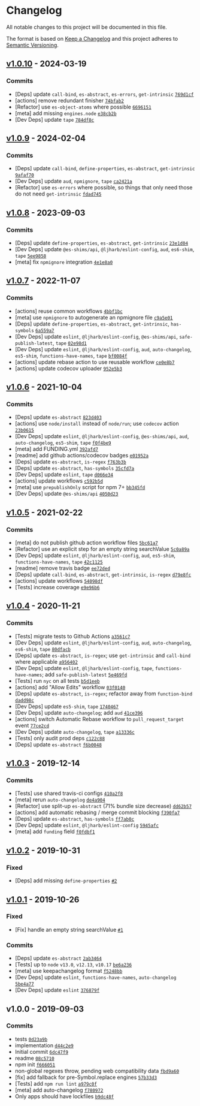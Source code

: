 # Changelog

All notable changes to this project will be documented in this file.

The format is based on [Keep a Changelog](https://keepachangelog.com/en/1.0.0/)
and this project adheres to [Semantic Versioning](https://semver.org/spec/v2.0.0.html).

## [v1.0.10](https://github.com/es-shims/String.prototype.replaceAll/compare/v1.0.9...v1.0.10) - 2024-03-19

### Commits

- [Deps] update `call-bind`, `es-abstract`, `es-errors`, `get-intrinsic` [`769d1cf`](https://github.com/es-shims/String.prototype.replaceAll/commit/769d1cf2ee05915f9a666f7ad55dbd60eebf99e0)
- [actions] remove redundant finisher [`74bfab2`](https://github.com/es-shims/String.prototype.replaceAll/commit/74bfab2b3b63b406677b725b685e0b62e1ae6914)
- [Refactor] use `es-object-atoms` where possible [`6696151`](https://github.com/es-shims/String.prototype.replaceAll/commit/6696151c0b5ffd8374a0f8fcc5872ddc7eff894e)
- [meta] add missing `engines.node` [`e38cb2b`](https://github.com/es-shims/String.prototype.replaceAll/commit/e38cb2b68328349e689a0ac996298e027ec4570d)
- [Dev Deps] update `tape` [`784df8c`](https://github.com/es-shims/String.prototype.replaceAll/commit/784df8c7f611a1f09db5b59e4cc2beaa1b0cfb3d)

## [v1.0.9](https://github.com/es-shims/String.prototype.replaceAll/compare/v1.0.8...v1.0.9) - 2024-02-04

### Commits

- [Deps] update `call-bind`, `define-properties`, `es-abstract`, `get-intrinsic` [`9afaf70`](https://github.com/es-shims/String.prototype.replaceAll/commit/9afaf709ff8d2d43378fc8772dfc1bc7e17a99c3)
- [Dev Deps] update `aud`, `npmignore`, `tape` [`ca2421a`](https://github.com/es-shims/String.prototype.replaceAll/commit/ca2421a9c7f3d62fac38d19066fb7a2e68de96bc)
- [Refactor] use `es-errors` where possible, so things that only need those do not need `get-intrinsic` [`fdad745`](https://github.com/es-shims/String.prototype.replaceAll/commit/fdad74599d52fab1745033767aa27772f60d846a)

## [v1.0.8](https://github.com/es-shims/String.prototype.replaceAll/compare/v1.0.7...v1.0.8) - 2023-09-03

### Commits

- [Deps] update `define-properties`, `es-abstract`, `get-intrinsic` [`23e1d04`](https://github.com/es-shims/String.prototype.replaceAll/commit/23e1d04429bbca36ae41050fdd4b8a188b9b9e1e)
- [Dev Deps] update `@es-shims/api`, `@ljharb/eslint-config`, `aud`, `es6-shim`, `tape` [`5ee9858`](https://github.com/es-shims/String.prototype.replaceAll/commit/5ee9858c60e0f354a70aebfd30013ac5dcac0da6)
- [meta] fix `npmignore` integration [`4e1e8a0`](https://github.com/es-shims/String.prototype.replaceAll/commit/4e1e8a0d4c844c24a31e5c4efbd381cddcfe4846)

## [v1.0.7](https://github.com/es-shims/String.prototype.replaceAll/compare/v1.0.6...v1.0.7) - 2022-11-07

### Commits

- [actions] reuse common workflows [`4bbf1bc`](https://github.com/es-shims/String.prototype.replaceAll/commit/4bbf1bc8d095ef7ee1c64300eb2c3b516efb8d41)
- [meta] use `npmignore` to autogenerate an npmignore file [`c9a5e01`](https://github.com/es-shims/String.prototype.replaceAll/commit/c9a5e0107cab4ec0c611e5ce0312dffe5805653d)
- [Deps] update `define-properties`, `es-abstract`, `get-intrinsic`, `has-symbols` [`6a559a7`](https://github.com/es-shims/String.prototype.replaceAll/commit/6a559a7ebd926c3756076a65bfdfb8dd50e62dbe)
- [Dev Deps] update `eslint`, `@ljharb/eslint-config`, `@es-shims/api`, `safe-publish-latest`, `tape` [`02e98d1`](https://github.com/es-shims/String.prototype.replaceAll/commit/02e98d1b9b8a170b6753e6e4004aea0ca841bc43)
- [Dev Deps] update `eslint`, `@ljharb/eslint-config`, `aud`, `auto-changelog`, `es5-shim`, `functions-have-names`, `tape` [`bf0084f`](https://github.com/es-shims/String.prototype.replaceAll/commit/bf0084fa414f9930a87f7e178a1cf2ca0f38c220)
- [actions] update rebase action to use reusable workflow [`ce0e8b7`](https://github.com/es-shims/String.prototype.replaceAll/commit/ce0e8b7f61220e12557e3997c1e30f5d4413c01d)
- [actions] update codecov uploader [`952e5b3`](https://github.com/es-shims/String.prototype.replaceAll/commit/952e5b3209e1b1ac0cad06e1385ae0e823fb4e01)

## [v1.0.6](https://github.com/es-shims/String.prototype.replaceAll/compare/v1.0.5...v1.0.6) - 2021-10-04

### Commits

- [Deps] update `es-abstract` [`823d403`](https://github.com/es-shims/String.prototype.replaceAll/commit/823d403d0226e0a6eee4426e9daabdc27ef287af)
- [actions] use `node/install` instead of `node/run`; use `codecov` action [`23b0615`](https://github.com/es-shims/String.prototype.replaceAll/commit/23b06153625f70ec9f11b7fec938d97aabd93304)
- [Dev Deps] update `eslint`, `@ljharb/eslint-config`, `@es-shims/api`, `aud`, `auto-changelog`, `es5-shim`, `tape` [`f0f4be9`](https://github.com/es-shims/String.prototype.replaceAll/commit/f0f4be9ea715eeb24e8f53e2666505198de4eca4)
- [meta] add FUNDING.yml [`392afd7`](https://github.com/es-shims/String.prototype.replaceAll/commit/392afd7c543da9da3da18302e16ac1152baac298)
- [readme] add github actions/codecov badges [`e01952a`](https://github.com/es-shims/String.prototype.replaceAll/commit/e01952adde43f1f9ef4a62fae110b0bd267902f3)
- [Deps] update `es-abstract`, `is-regex` [`f763b3b`](https://github.com/es-shims/String.prototype.replaceAll/commit/f763b3b221a16e378df4f0155e59dcf292adbe5c)
- [Deps] update `es-abstract`, `has-symbols` [`35cfd7a`](https://github.com/es-shims/String.prototype.replaceAll/commit/35cfd7a57236ea86a54aa8679c5c513d65f40be3)
- [Dev Deps] update `eslint`, `tape` [`d066e34`](https://github.com/es-shims/String.prototype.replaceAll/commit/d066e342cc87266cb933d48001ed0051e74aac5a)
- [actions] update workflows [`c592b5d`](https://github.com/es-shims/String.prototype.replaceAll/commit/c592b5d690ebcfc755aeab647914817faaab5703)
- [meta] use `prepublishOnly` script for npm 7+ [`bb345fd`](https://github.com/es-shims/String.prototype.replaceAll/commit/bb345fd8b2f9a4f6a0a494f2ec07da5b69cd0811)
- [Dev Deps] update `@es-shims/api` [`4050d23`](https://github.com/es-shims/String.prototype.replaceAll/commit/4050d237e6bc4123c1dda4efc925334521d75ea7)

## [v1.0.5](https://github.com/es-shims/String.prototype.replaceAll/compare/v1.0.4...v1.0.5) - 2021-02-22

### Commits

- [meta] do not publish github action workflow files [`5bc61a7`](https://github.com/es-shims/String.prototype.replaceAll/commit/5bc61a7765dc78afd3a63b66321dd45a14b2b717)
- [Refactor] use an explicit step for an empty string searchValue [`5c0a89a`](https://github.com/es-shims/String.prototype.replaceAll/commit/5c0a89afdeb3ef722fc81e5a83ee0768ad88b3fa)
- [Dev Deps] update `eslint`, `@ljharb/eslint-config`, `aud`, `es5-shim`, `functions-have-names`, `tape` [`42c1125`](https://github.com/es-shims/String.prototype.replaceAll/commit/42c1125240eea2b2b9f3d49c3de765dee36d1758)
- [readme] remove travis badge [`ee72ded`](https://github.com/es-shims/String.prototype.replaceAll/commit/ee72dede50a46c03c1e6634fcb0e01f5fe1474f1)
- [Deps] update `call-bind`, `es-abstract`, `get-intrinsic`, `is-regex` [`d79e8fc`](https://github.com/es-shims/String.prototype.replaceAll/commit/d79e8fcab0e82d28d27934c47a84134831d4de00)
- [actions] update workflows [`54098df`](https://github.com/es-shims/String.prototype.replaceAll/commit/54098df89d03c5f91d23427ea9bc530012668f4e)
- [Tests] increase coverage [`e9e96b6`](https://github.com/es-shims/String.prototype.replaceAll/commit/e9e96b6355c9416a2fc48d98ade934996ce8fb33)

## [v1.0.4](https://github.com/es-shims/String.prototype.replaceAll/compare/v1.0.3...v1.0.4) - 2020-11-21

### Commits

- [Tests] migrate tests to Github Actions [`a3561c7`](https://github.com/es-shims/String.prototype.replaceAll/commit/a3561c7bcbe2e88bbd5d0d648f7ffb79634fad78)
- [Dev Deps] update `eslint`, `@ljharb/eslint-config`, `aud`, `auto-changelog`, `es6-shim`, `tape` [`80dfacb`](https://github.com/es-shims/String.prototype.replaceAll/commit/80dfacb9694d9227d8c59138cf908c5909001d86)
- [Deps] update `es-abstract`, `is-regex`; use `get-intrinsic` and `call-bind` where applicable [`a956402`](https://github.com/es-shims/String.prototype.replaceAll/commit/a956402c4f9ee6127962acea0ac86d9e9a8531d5)
- [Dev Deps] update `eslint`, `@ljharb/eslint-config`, `tape`, `functions-have-names`; add `safe-publish-latest` [`5e469fd`](https://github.com/es-shims/String.prototype.replaceAll/commit/5e469fda0c48702efc3f816e4be8bdf99cf44ee6)
- [Tests] run `nyc` on all tests [`b5d1eeb`](https://github.com/es-shims/String.prototype.replaceAll/commit/b5d1eebe06414a87b49d01b61755dee8f628685e)
- [actions] add "Allow Edits" workflow [`03f0140`](https://github.com/es-shims/String.prototype.replaceAll/commit/03f0140a2c6a64e8c6c10a06eaedaadf980dc700)
- [Deps] update `es-abstract`, `is-regex`; refactor away from `function-bind` [`dadd98c`](https://github.com/es-shims/String.prototype.replaceAll/commit/dadd98c7b156f9572123520416ee3d73081d16de)
- [Dev Deps] update `es5-shim`, `tape` [`1740467`](https://github.com/es-shims/String.prototype.replaceAll/commit/174046765a0ae2e55eb9eae0f6564f58cefa62e7)
- [Dev Deps] update `auto-changelog`; add `aud` [`41ce396`](https://github.com/es-shims/String.prototype.replaceAll/commit/41ce39649906b98522226fc27ffbc5fa876b1f6e)
- [actions] switch Automatic Rebase workflow to `pull_request_target` event [`77ce2cd`](https://github.com/es-shims/String.prototype.replaceAll/commit/77ce2cd20f0f1b4d5f1ca94c826b11b083fac16f)
- [Dev Deps] update `auto-changelog`, `tape` [`a13336c`](https://github.com/es-shims/String.prototype.replaceAll/commit/a13336c38bb6c35c68a49bac90e34dd0c41bdd66)
- [Tests] only audit prod deps [`c122c88`](https://github.com/es-shims/String.prototype.replaceAll/commit/c122c885a34af4da75f414f7aeb10e2ab0601b51)
- [Deps] update `es-abstract` [`f6b0048`](https://github.com/es-shims/String.prototype.replaceAll/commit/f6b0048e5e1371ee2e599bc25952cdfec8b94445)

## [v1.0.3](https://github.com/es-shims/String.prototype.replaceAll/compare/v1.0.2...v1.0.3) - 2019-12-14

### Commits

- [Tests] use shared travis-ci configs [`410a2f8`](https://github.com/es-shims/String.prototype.replaceAll/commit/410a2f88ae5ab038f58fa77d00760a0d74257b99)
- [meta] rerun `auto-changelog` [`de4a904`](https://github.com/es-shims/String.prototype.replaceAll/commit/de4a904e8d530091db510b31598c46da71bd12f1)
- [Refactor] use split-up `es-abstract` (71% bundle size decrease) [`dd62b57`](https://github.com/es-shims/String.prototype.replaceAll/commit/dd62b57c7f51147ac13b401c86bd47f9a16ee767)
- [actions] add automatic rebasing / merge commit blocking [`f390fa7`](https://github.com/es-shims/String.prototype.replaceAll/commit/f390fa70f019a290f6be9b2daa9f38895a0f13f4)
- [Deps] update `es-abstract`, `has-symbols` [`ff7ab0c`](https://github.com/es-shims/String.prototype.replaceAll/commit/ff7ab0c7ec18f3eca5cdcc6e49d54e61be453dc5)
- [Dev Deps] update `eslint`, `@ljharb/eslint-config` [`5945afc`](https://github.com/es-shims/String.prototype.replaceAll/commit/5945afccb80b8b4750f8b2b9173c1265a53846d1)
- [meta] add `funding` field [`f0fdbf1`](https://github.com/es-shims/String.prototype.replaceAll/commit/f0fdbf1f23b8f474c0e427a565be37c62faf07cd)

## [v1.0.2](https://github.com/es-shims/String.prototype.replaceAll/compare/v1.0.1...v1.0.2) - 2019-10-31

### Fixed

- [Deps] add missing `define-properties` [`#2`](https://github.com/es-shims/String.prototype.replaceAll/issues/2)

## [v1.0.1](https://github.com/es-shims/String.prototype.replaceAll/compare/v1.0.0...v1.0.1) - 2019-10-26

### Fixed

- [Fix] handle an empty string searchValue [`#1`](https://github.com/es-shims/String.prototype.replaceAll/issues/1)

### Commits

- [Deps] update `es-abstract` [`2ab3464`](https://github.com/es-shims/String.prototype.replaceAll/commit/2ab346486859f0f1448f53547740df5274af00c5)
- [Tests] up to `node` `v13.0`, `v12.13`, `v10.17` [`be6a236`](https://github.com/es-shims/String.prototype.replaceAll/commit/be6a2366fd8f57a87af8aaa98ef6b72d66852392)
- [meta] use keepachangelog format [`f5248bb`](https://github.com/es-shims/String.prototype.replaceAll/commit/f5248bb1aea82b6d9c3ca9d250f1b45d540b3d0f)
- [Dev Deps] update `eslint`, `functions-have-names`, `auto-changelog` [`5be4a77`](https://github.com/es-shims/String.prototype.replaceAll/commit/5be4a77a7cf593055f57b8a50147e5868f922f27)
- [Dev Deps] update `eslint` [`376879f`](https://github.com/es-shims/String.prototype.replaceAll/commit/376879f87bd75b1939620bf866af35b15582ad5c)

## v1.0.0 - 2019-09-03

### Commits

- tests [`0d23a9b`](https://github.com/es-shims/String.prototype.replaceAll/commit/0d23a9b46f4c0d10f4fe41fcf644e729b73dccf8)
- implementation [`d44c2e9`](https://github.com/es-shims/String.prototype.replaceAll/commit/d44c2e96b823997c669879a6f7de1ac894a35634)
- Initial commit [`6dc47f9`](https://github.com/es-shims/String.prototype.replaceAll/commit/6dc47f9a516f4881b451129936c3275168cf5405)
- readme [`08c5710`](https://github.com/es-shims/String.prototype.replaceAll/commit/08c571056a42d9820f403035796e74172e68ca3d)
- npm init [`f666051`](https://github.com/es-shims/String.prototype.replaceAll/commit/f666051cb7d2d3392d2ba30dfad952048ff47d5b)
- non-global regexes throw, pending web compatibility data [`fbd9a60`](https://github.com/es-shims/String.prototype.replaceAll/commit/fbd9a60c929575111721f9c71d5638804614ba21)
- [fix] add fallback for pre-Symbol.replace engines [`57b33d3`](https://github.com/es-shims/String.prototype.replaceAll/commit/57b33d3dbb8348f2b9e83a652a1771c447e953e8)
- [Tests] add `npm run lint` [`a979c0f`](https://github.com/es-shims/String.prototype.replaceAll/commit/a979c0fc27735abb3a710ae80be5c5c564a5d1fe)
- [meta] add auto-changelog [`f780972`](https://github.com/es-shims/String.prototype.replaceAll/commit/f78097211dcc9a22f805f4198026ee87a41d14e1)
- Only apps should have lockfiles [`b9dc48f`](https://github.com/es-shims/String.prototype.replaceAll/commit/b9dc48f43711a8d38515aeafdd0ffc6a985465bc)
